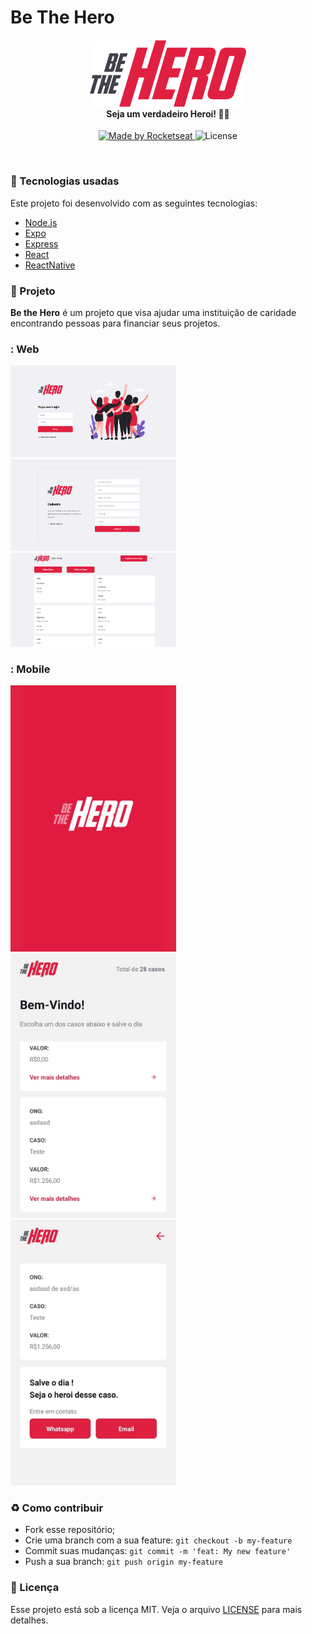 # Be The Hero


<h4 align="center">
<img src="./frontend/src/assets/logo.svg" width="250px" /><br>
 <b>Seja um verdadeiro Heroi!</b> 🦸‍♂️
</h4>
<p align="center">
  <a href="https://rocketseat.com.br">
    <img alt="Made by Rocketseat" src="https://img.shields.io/badge/made%20by-Rocketseat-red">
  </a>
  <img alt="License" src="https://img.shields.io/badge/license-MIT-red">
</p>

<br>

### :rocket: Tecnologias usadas
Este projeto foi desenvolvido com as seguintes tecnologias:
- [Node.js](https://nodejs.org/en/)
- [Expo](https://expo.io/)
- [Express](https://expressjs.com/pt-br/)
- [React](https://pt-br.reactjs.org/)
- [ReactNative](https://reactnative.dev/)


### :muscle: Projeto

<b>Be the Hero</b> é um projeto que visa ajudar uma instituição de caridade encontrando pessoas para financiar seus projetos.


### : Web

<p>

<img  src="./screenshots/1.png"  width=265/>

<img  src="./screenshots/2.png"  width=265/>

<img  src="./screenshots/3.png"  width=265/>

</p>

### : Mobile

<p>

<img  src="./screenshots/1.jpeg"  width=265/>

<img  src="./screenshots/2.jpeg"  width=265/>

<img  src="./screenshots/3.jpeg"  width=265/>

</p>

### :recycle: Como contribuir

- Fork esse repositório;
- Crie uma branch com a sua feature: `git checkout -b my-feature`
- Commit suas mudanças: `git commit -m 'feat: My new feature'`
- Push a sua branch: `git push origin my-feature`


### :memo: Licença

Esse projeto está sob a licença MIT. Veja o arquivo [LICENSE](LICENSE.md) para mais detalhes.
